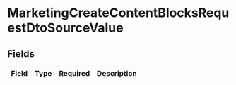 # MarketingCreateContentBlocksRequestDtoSourceValue


## Fields

| Field       | Type        | Required    | Description |
| ----------- | ----------- | ----------- | ----------- |